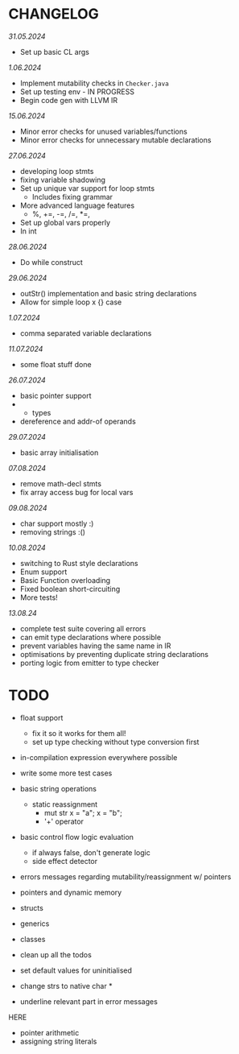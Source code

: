 # CHANGELOG

*31.05.2024*

- Set up basic CL args

*1.06.2024*

- Implement mutability checks in `Checker.java`
- Set up testing env - IN PROGRESS
- Begin code gen with LLVM IR

*15.06.2024*

- Minor error checks for unused variables/functions
- Minor error checks for unnecessary mutable declarations

*27.06.2024*

- developing loop stmts
- fixing variable shadowing
- Set up unique var support for loop stmts
  - Includes fixing grammar
- More advanced language features
  - %, +=, -=, /=, *=,
- Set up global vars properly
- In int

*28.06.2024*

- Do while construct

*29.06.2024*

- outStr() implementation and basic string declarations
- Allow for simple loop x {} case
 
*1.07.2024*

- comma separated variable declarations

*11.07.2024*

- some float stuff done

*26.07.2024*

- basic pointer support
- * types
- dereference and addr-of operands

*29.07.2024*

- basic array initialisation

*07.08.2024*

- remove math-decl stmts
- fix array access bug for local vars

*09.08.2024*

- char support mostly :)
- removing strings :()

*10.08.2024*

- switching to Rust style declarations 
- Enum support
- Basic Function overloading
- Fixed boolean short-circuiting
- More tests!

*13.08.24*

- complete test suite covering all errors
- can emit type declarations where possible
- prevent variables having the same name in IR
- optimisations by preventing duplicate string declarations
- porting logic from emitter to type checker


# TODO

- float support
  - fix it so it works for them all! 
  - set up type checking without type conversion first

- in-compilation expression everywhere possible
- write some more test cases 
- basic string operations
  - static reassignment
    - mut str x = "a"; x = "b";
	- '+' operator
- basic control flow logic evaluation
  - if always false, don't generate logic
  - side effect detector
- errors messages regarding mutability/reassignment w/ pointers

- pointers and dynamic memory
- structs
- generics
- classes

- clean up all the todos
- set default values for uninitialised
- change strs to native char *
- underline relevant part in error messages

HERE

- pointer arithmetic
- assigning string literals